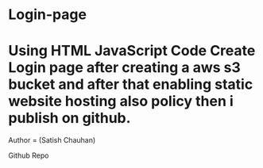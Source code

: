 # Login-page
# Using   HTML JavaScript Code Create Login page after creating a aws s3 bucket and after that enabling static website hosting also policy then i publish on github.

Author = (Satish Chauhan) 

Github Repo
